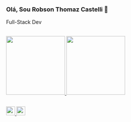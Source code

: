 <!--
**binhotcastelli/binhotcastelli** is a ✨ _special_ ✨ repository because its `README.md` (this file) appears on your GitHub profile.

Here are some ideas to get you started:

- 🔭 I’m currently working on ...
- 🌱 I’m currently learning ...
- 👯 I’m looking to collaborate on ...
- 🤔 I’m looking for help with ...
- 💬 Ask me about ...
- 📫 How to reach me: ...
- 😄 Pronouns: ...
- ⚡ Fun fact: ...
-->

### Olá, Sou Robson Thomaz Castelli 👋

Full-Stack Dev

##

<div align="left">
  <a href="https://github.com/binhotcastelli">
  <img height="160em" src="https://github-readme-stats.vercel.app/api?username=binhotcastelli&show_icons=true&theme=dracula&include_all_commits=true&count_private=true"/>
  <img height="160em" src="https://github-readme-stats.vercel.app/api/top-langs/?username=binhotcastelli&hide=css,html,blade&layout=compact&theme=dracula&bg_color=#fff"/>
</div>
   
##

<a href="https://www.linkedin.com/in/robson-castelli-0249b314b" target="_blank">
  <img src="https://img.icons8.com/ios-filled/344/linkedin-circled--v4.png" width=24 height=24/>
</a>

<a href="https://www.youtube.com/channel/UCxLzViNwIdY9rWhPd-gmyBA" target="_blank">
  <img src="https://img.icons8.com/glyph-neue/2x/youtube-play.png" width=24 height=24/>
</a>

